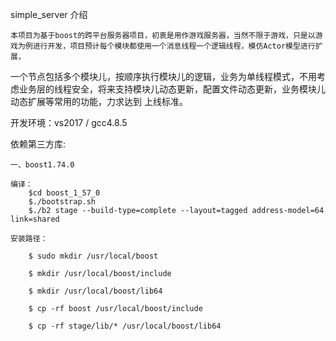simple_server
介绍
	
	本项目为基于boost的跨平台服务器项目，初衷是用作游戏服务器，当然不限于游戏，只是以游戏为例进行开发，项目预计每个模块都使用一个消息线程一个逻辑线程，模仿Actor模型进行扩展，
一个节点包括多个模块儿，按顺序执行模块儿的逻辑，业务为单线程模式，不用考虑业务层的线程安全，将来支持模块儿动态更新，配置文件动态更新，业务模块儿动态扩展等常用的功能，力求达到
上线标准。

开发环境：vs2017 / gcc4.8.5

依赖第三方库:

	一、boost1.74.0
	
	编译：
		$cd boost_1_57_0
		$./bootstrap.sh
		$./b2 stage --build-type=complete --layout=tagged address-model=64 link=shared

	安装路径：
	
		$ sudo mkdir /usr/local/boost
		
		$ mkdir /usr/local/boost/include
		
		$ mkdir /usr/local/boost/lib64
		
		$ cp -rf boost /usr/local/boost/include
		
		$ cp -rf stage/lib/* /usr/local/boost/lib64
		